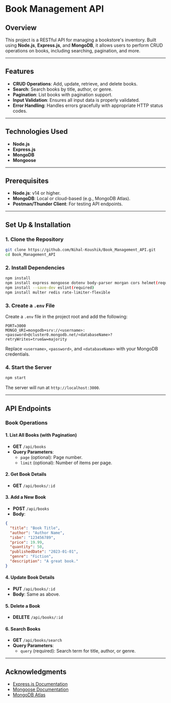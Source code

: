 # Book Management API

## Overview
This project is a RESTful API for managing a bookstore's inventory. Built using **Node.js**, **Express.js**, and **MongoDB**, it allows users to perform CRUD operations on books, including searching, pagination, and more.

---

## Features
- **CRUD Operations**: Add, update, retrieve, and delete books.
- **Search**: Search books by title, author, or genre.
- **Pagination**: List books with pagination support.
- **Input Validation**: Ensures all input data is properly validated.
- **Error Handling**: Handles errors gracefully with appropriate HTTP status codes.

---

## Technologies Used
- **Node.js**
- **Express.js**
- **MongoDB**
- **Mongoose**

---

## Prerequisites
- **Node.js**: v14 or higher.
- **MongoDB**: Local or cloud-based (e.g., MongoDB Atlas).
- **Postman/Thunder Client**: For testing API endpoints.

---

## Set Up & Installation

### 1. Clone the Repository
```bash
git clone https://github.com/Nihal-Koushik/Book_Management_API.git
cd Book_Management_API

```

### 2. Install Dependencies
```bash
npm install
npm install express mongoose dotenv body-parser morgan cors helmet(required)
npm install --save-dev eslint(required)
npm install multer redis rate-limiter-flexible

```

### 3. Create a `.env` File
Create a `.env` file in the project root and add the following:
```env
PORT=3000
MONGO_URI=mongodb+srv://<username>:<password>@cluster0.mongodb.net/<databaseName>?retryWrites=true&w=majority
```
Replace `<username>`, `<password>`, and `<databaseName>` with your MongoDB credentials.

### 4. Start the Server
```bash
npm start
```
The server will run at `http://localhost:3000`.

---

## API Endpoints

### Book Operations

#### 1. **List All Books** (with Pagination)
- **GET** `/api/books`
- **Query Parameters**:
  - `page` (optional): Page number.
  - `limit` (optional): Number of items per page.

#### 2. **Get Book Details**
- **GET** `/api/books/:id`

#### 3. **Add a New Book**
- **POST** `/api/books`
- **Body**:
```json
{
  "title": "Book Title",
  "author": "Author Name",
  "isbn": "123456789",
  "price": 19.99,
  "quantity": 50,
  "publishedDate": "2023-01-01",
  "genre": "Fiction",
  "description": "A great book."
}
```

#### 4. **Update Book Details**
- **PUT** `/api/books/:id`
- **Body**: Same as above.

#### 5. **Delete a Book**
- **DELETE** `/api/books/:id`

#### 6. **Search Books**
- **GET** `/api/books/search`
- **Query Parameters**:
  - `query` (required): Search term for title, author, or genre.

---


## Acknowledgments
- [Express.js Documentation](https://expressjs.com/)
- [Mongoose Documentation](https://mongoosejs.com/)
- [MongoDB Atlas](https://www.mongodb.com/cloud/atlas)
